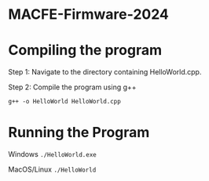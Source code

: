 # MACFE-Firmware-2024

# Compiling the program

Step 1: Navigate to the directory containing HelloWorld.cpp.

Step 2: Compile the program using g++

```g++ -o HelloWorld HelloWorld.cpp```

# Running the Program

Windows
```./HelloWorld.exe```

MacOS/Linux
```./HelloWorld```